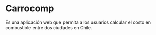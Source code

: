 # Carrocomp
Es una aplicación web que permita a los usuarios calcular el costo en combustible entre dos ciudades en Chile.
